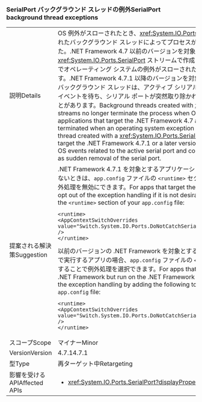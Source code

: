 ### <a name="serialport-background-thread-exceptions"></a><span data-ttu-id="62aa0-101">SerialPort バックグラウンド スレッドの例外</span><span class="sxs-lookup"><span data-stu-id="62aa0-101">SerialPort background thread exceptions</span></span>

|   |   |
|---|---|
|<span data-ttu-id="62aa0-102">説明</span><span class="sxs-lookup"><span data-stu-id="62aa0-102">Details</span></span>|<span data-ttu-id="62aa0-103">OS 例外がスローされたとき、<xref:System.IO.Ports.SerialPort> ストリームで作成されたバックグラウンド スレッドによってプロセスが終了することがなくなりました。.NET Framework 4.7 以前のバージョンを対象とするアプリケーションでは、<xref:System.IO.Ports.SerialPort> ストリームで作成されたバックグラウンド スレッドでオペレーティング システムの例外がスローされたとき、プロセスが終了になります。.NET Framework 4.7.1 以降のバージョンを対象とするアプリケーションでは、バックグラウンド スレッドは、アクティブ シリアル ポートに関連付けられている OS イベントを待ち、シリアル ポートが突然取り除かれるなどの場合、クラッシュすることがあります。</span><span class="sxs-lookup"><span data-stu-id="62aa0-103">Background threads created with <xref:System.IO.Ports.SerialPort> streams no longer terminate the process when OS exceptions are thrown.In applications that target the .NET Framework 4.7 and earlier versions, a process is terminated when an operating system exception is thrown on a background thread created with a <xref:System.IO.Ports.SerialPort> stream.In applications that target the .NET Framework 4.7.1 or a later version, background threads wait for OS events related to the active serial port and could crash in some cases, such as sudden removal of the serial port.</span></span>|
|<span data-ttu-id="62aa0-104">提案される解決策</span><span class="sxs-lookup"><span data-stu-id="62aa0-104">Suggestion</span></span>|<span data-ttu-id="62aa0-105">.NET Framework 4.7.1 を対象とするアプリケーションの場合、例外処理が望ましくないときは、<code>app.config</code> ファイルの <code>&lt;runtime&gt;</code> セクションに次を追加することで例外処理を無効にできます。</span><span class="sxs-lookup"><span data-stu-id="62aa0-105">For apps that target the .NET Framework 4.7.1, you can opt out of the exception handling if it is not desirable by adding the following to the <code>&lt;runtime&gt;</code> section of your <code>app.config</code> file:</span></span><pre><code class="language-xml">&lt;runtime&gt;&#13;&#10;&lt;AppContextSwitchOverrides value=&quot;Switch.System.IO.Ports.DoNotCatchSerialStreamThreadExceptions=true&quot; /&gt;&#13;&#10;&lt;/runtime&gt;&#13;&#10;</code></pre><span data-ttu-id="62aa0-106">以前のバージョンの .NET Framework を対象とするが、.NET Framework 4.7.1 以降で実行するアプリの場合、<code>app.config</code> ファイルの <code>&lt;runtime&gt;</code> セクションに次を追加することで例外処理を選択できます。</span><span class="sxs-lookup"><span data-stu-id="62aa0-106">For apps that target earlier versions of the .NET Framework but run on the .NET Framework 4.7.1 or later, you can opt in to the exception handling by adding the following to the <code>&lt;runtime&gt;</code> section of your <code>app.config</code> file:</span></span><pre><code class="language-xml">&lt;runtime&gt;&#13;&#10;&lt;AppContextSwitchOverrides value=&quot;Switch.System.IO.Ports.DoNotCatchSerialStreamThreadExceptions=false&quot; /&gt;&#13;&#10;&lt;/runtime&gt;&#13;&#10;</code></pre>|
|<span data-ttu-id="62aa0-107">スコープ</span><span class="sxs-lookup"><span data-stu-id="62aa0-107">Scope</span></span>|<span data-ttu-id="62aa0-108">マイナー</span><span class="sxs-lookup"><span data-stu-id="62aa0-108">Minor</span></span>|
|<span data-ttu-id="62aa0-109">Version</span><span class="sxs-lookup"><span data-stu-id="62aa0-109">Version</span></span>|<span data-ttu-id="62aa0-110">4.7.1</span><span class="sxs-lookup"><span data-stu-id="62aa0-110">4.7.1</span></span>|
|<span data-ttu-id="62aa0-111">型</span><span class="sxs-lookup"><span data-stu-id="62aa0-111">Type</span></span>|<span data-ttu-id="62aa0-112">再ターゲット中</span><span class="sxs-lookup"><span data-stu-id="62aa0-112">Retargeting</span></span>|
|<span data-ttu-id="62aa0-113">影響を受ける API</span><span class="sxs-lookup"><span data-stu-id="62aa0-113">Affected APIs</span></span>|<ul><li><xref:System.IO.Ports.SerialPort?displayProperty=nameWithType></li></ul>|

